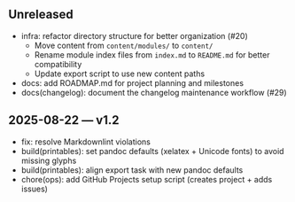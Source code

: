 ## Unreleased

- infra: refactor directory structure for better organization (#20)
  - Move content from `content/modules/` to `content/`
  - Rename module index files from `index.md` to `README.md` for better compatibility
  - Update export script to use new content paths
- docs: add ROADMAP.md for project planning and milestones
- docs(changelog): document the changelog maintenance workflow (#29)

## 2025-08-22 — v1.2

- fix: resolve Markdownlint violations
- build(printables): set pandoc defaults (xelatex + Unicode fonts) to avoid missing glyphs
- build(printables): align export task with new pandoc defaults
- chore(ops): add GitHub Projects setup script (creates project + adds issues)
